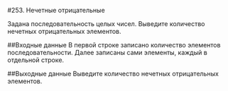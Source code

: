 #253. Нечетные отрицательные

Задана последовательность целых чисел. Выведите количество нечетных отрицательных элементов.

##Входные данные
В первой строке записано количество элементов последовательности. Далее записаны сами элементы, каждый в отдельной строке. 

##Выходные данные
Выведите количество нечетных отрицательных элементов. 
